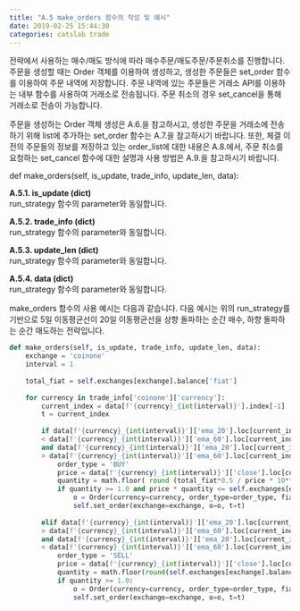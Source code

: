 ```yaml
---
title: "A.5 make_orders 함수의 작성 및 예시"
date: 2019-02-25 15:44:30
categories: catslab trade
---
```


전략에서 사용하는 매수/매도 방식에 따라 매수주문/매도주문/주문취소를 진행합니다. 주문을 생성할 때는 Order 객체를 이용하여 생성하고, 생성한 주문들은 set_order 함수를 이용하여 주문 내역에 저장합니다. 주문 내역에 있는 주문들은 거래소 API를 이용하는 내부 함수를 사용하여 거래소로 전송됩니다. 주문 취소의 경우 set_cancel을 통해 거래소로 전송이 가능합니다.

주문을 생성하는 Order 객체 생성은 A.6.을 참고하시고, 생성한 주문을 거래소에 전송하기 위해 list에 추가하는 set_order 함수는 A.7.을 참고하시기 바랍니다. 또한, 체결 이전의 주문들의 정보를 저장하고 있는 order_list에 대한 내용은 A.8.에서, 주문 취소를 요청하는 set_cancel 함수에 대한 설명과 사용 방법은 A.9.을 참고하시기 바랍니다.

def make_orders(self, is_update, trade_info, update_len, data): 

__A.5.1. is_update (dict)__  
run_strategy 함수의 parameter와 동일합니다.


__A.5.2. trade_info (dict)__  
run_strategy 함수의 parameter와 동일합니다.


__A.5.3. update_len (dict)__  
run_strategy 함수의 parameter와 동일합니다.


__A.5.4. data (dict)__  
run_strategy 함수의 parameter와 동일합니다.


make_orders 함수의 사용 예시는 다음과 같습니다.
다음 예시는 위의 run_strategy를 기반으로 5일 이동평균선이 20일 이동평균선을 상향 돌파하는 순간 매수, 하향 돌파하는 순간 매도하는 전략입니다.
```python
def make_orders(self, is_update, trade_info, update_len, data):
    exchange = 'coinone'
    interval = 1
    
    total_fiat = self.exchanges[exchange].balance['fiat']
    
    for currency in trade_info['coinone']['currency']:
        current_index = data[f'{currency}_{int(interval)}'].index[-1]
        t = current_index
        
        if data[f'{currency}_{int(interval)}']['ema_20'].loc[current_index-timedelta(seconds=60)] \
        < data[f'{currency}_{int(interval)}']['ema_60'].loc[current_index-timedelta(seconds=60)] \
        and data[f'{currency}_{int(interval)}']['ema_20'].loc[current_index] \
        > data[f'{currency}_{int(interval)}']['ema_60'].loc[current_index]:
            order_type = 'BUY'
            price = data[f'{currency}_{int(interval)}']['close'].loc[current_index]
            quantity = math.floor( round (total_fiat*0.5 / price * 10**4, 4) )/(10**4)
            if quantity >= 1.0 and price * quantity <= self.exchanges[exchange].balance['fiat']:
                o = Order(currency=currency, order_type=order_type, fiat='krw', price=price, quantity=quantity)
                self.set_order(exchange=exchange, o=o, t=t)
                
        elif data[f'{currency}_{int(interval)}']['ema_20'].loc[current_index-timedelta(seconds=60)] \
        > data[f'{currency}_{int(interval)}']['ema_60'].loc[current_index-timedelta(seconds=60)] \
        and data[f'{currency}_{int(interval)}']['ema_20'].loc[current_index] \
        < data[f'{currency}_{int(interval)}']['ema_60'].loc[current_index]:
            order_type = 'SELL'
            price = data[f'{currency}_{int(interval)}']['close'].loc[current_index]
            quantity = math.floor(round(self.exchanges[exchange].balance[currency]['avail'] * 10**4, 4))/(10**4)
            if quantity >= 1.0:
                o = Order(currency=currency, order_type=order_type, fiat='krw', price=price, quantity=quantity)
                self.set_order(exchange=exchange, o=o, t=t)
```


